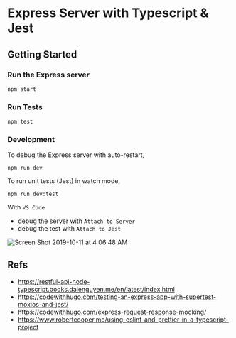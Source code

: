 # Express Server with Typescript & Jest

## Getting Started

### Run the Express server

```
npm start
```

### Run Tests

```
npm test
```

### Development

To debug the Express server with auto-restart,

```
npm run dev
```

To run unit tests (Jest) in watch mode,

```
npm run dev:test
```

With `VS Code`

- debug the server with `Attach to Server`
- debug the test with `Attach to Jest`

![Screen Shot 2019-10-11 at 4 06 48 AM](https://user-images.githubusercontent.com/4011348/66602490-d0cdee00-ebdc-11e9-8573-da157ea3cdfa.png)

## Refs

- https://restful-api-node-typescript.books.dalenguyen.me/en/latest/index.html
- https://codewithhugo.com/testing-an-express-app-with-supertest-moxios-and-jest/
- https://codewithhugo.com/express-request-response-mocking/
- https://www.robertcooper.me/using-eslint-and-prettier-in-a-typescript-project
